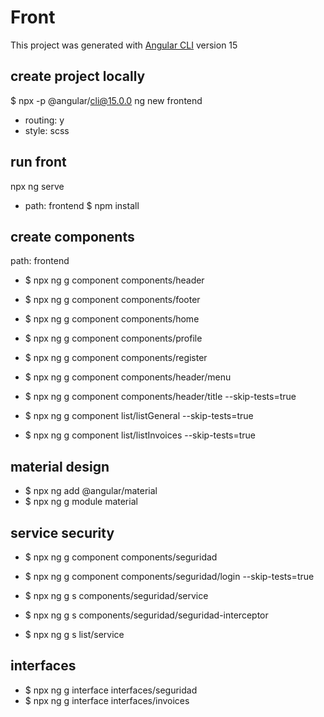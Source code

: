# Front
This project was generated with [Angular CLI](https://github.com/angular/angular-cli) version 15

## create project locally
$ npx -p @angular/cli@15.0.0 ng new frontend
* routing: y
* style: scss

## run front
npx ng serve

- path: frontend
$ npm install

## create components
path: frontend
* $ npx ng g component components/header
* $ npx ng g component components/footer
* $ npx ng g component components/home
* $ npx ng g component components/profile
* $ npx ng g component components/register

* $ npx ng g component components/header/menu
* $ npx ng g component components/header/title --skip-tests=true

* $ npx ng g component list/listGeneral --skip-tests=true
* $ npx ng g component list/listInvoices --skip-tests=true

## material design
* $ npx ng add @angular/material
* $ npx ng g module material

## service security
* $ npx ng g component components/seguridad
* $ npx ng g component components/seguridad/login --skip-tests=true
* $ npx ng g s components/seguridad/service
* $ npx ng g s components/seguridad/seguridad-interceptor

* $ npx ng g s list/service

## interfaces
* $ npx ng g interface interfaces/seguridad
* $ npx ng g interface interfaces/invoices
